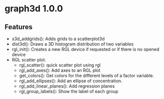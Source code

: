 # graph3d 1.0.0

## Features
    
- s3d_addgrids(): Adds grids to a scatterplot3d
- dist3d(): Draws a 3D histogram distribution of two variables
- rgl_init(): Creates a new RGL device if requested or if there is no opened device
- RGL scatter plot. 
    - rgl_scatter(): quick scatter plot using rgl
    - rgl_add_axes(): Add axes to an RGL plot
    - get_colors(): Get colors for the different levels of a factor variable.
    - rgl_add_ellipses(): Add an ellipse of concentration.
    - rgl_add_linear_planes(): Add regression planes
    - rgl_group_labels(): Show the label of each group


